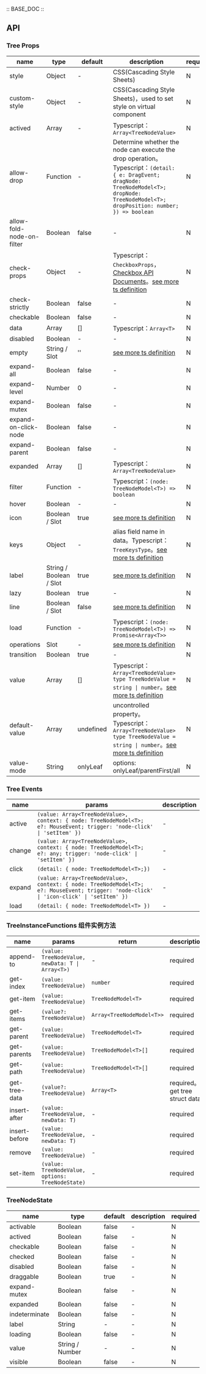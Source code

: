 :: BASE_DOC ::

## API

### Tree Props

name | type | default | description | required
-- | -- | -- | -- | --
style | Object | - | CSS(Cascading Style Sheets) | N
custom-style | Object | - | CSS(Cascading Style Sheets)，used to set style on virtual component | N
actived | Array | - | Typescript：`Array<TreeNodeValue>` | N
allow-drop | Function | - | Determine whether the node can execute the drop operation。Typescript：`(detail: { e: DragEvent; dragNode: TreeNodeModel<T>; dropNode: TreeNodeModel<T>; dropPosition: number; }) => boolean` | N
allow-fold-node-on-filter | Boolean | false | \- | N
check-props | Object | - | Typescript：`CheckboxProps`，[Checkbox API Documents](./checkbox?tab=api)。[see more ts definition](https://github.com/Tencent/tdesign-miniprogram/tree/develop/src/tree/type.ts) | N
check-strictly | Boolean | false | \- | N
checkable | Boolean | false | \- | N
data | Array | [] | Typescript：`Array<T>` | N
disabled | Boolean | - | \- | N
empty | String / Slot | '' | [see more ts definition](https://github.com/Tencent/tdesign-miniprogram/blob/develop/src/common/common.ts) | N
expand-all | Boolean | false | \- | N
expand-level | Number | 0 | \- | N
expand-mutex | Boolean | false | \- | N
expand-on-click-node | Boolean | false | \- | N
expand-parent | Boolean | false | \- | N
expanded | Array | [] | Typescript：`Array<TreeNodeValue>` | N
filter | Function | - | Typescript：`(node: TreeNodeModel<T>) => boolean` | N
hover | Boolean | - | \- | N
icon | Boolean / Slot | true | [see more ts definition](https://github.com/Tencent/tdesign-miniprogram/blob/develop/src/common/common.ts) | N
keys | Object | - | alias field name in data。Typescript：`TreeKeysType`。[see more ts definition](https://github.com/Tencent/tdesign-miniprogram/blob/develop/src/common/common.ts) | N
label | String / Boolean / Slot | true | [see more ts definition](https://github.com/Tencent/tdesign-miniprogram/blob/develop/src/common/common.ts) | N
lazy | Boolean | true | \- | N
line | Boolean / Slot | false | [see more ts definition](https://github.com/Tencent/tdesign-miniprogram/blob/develop/src/common/common.ts) | N
load | Function | - | Typescript：`(node: TreeNodeModel<T>) => Promise<Array<T>>` | N
operations | Slot | - | [see more ts definition](https://github.com/Tencent/tdesign-miniprogram/blob/develop/src/common/common.ts) | N
transition | Boolean | true | \- | N
value | Array | [] | Typescript：`Array<TreeNodeValue>` `type TreeNodeValue = string \| number`。[see more ts definition](https://github.com/Tencent/tdesign-miniprogram/tree/develop/src/tree/type.ts) | N
default-value | Array | undefined | uncontrolled property。Typescript：`Array<TreeNodeValue>` `type TreeNodeValue = string \| number`。[see more ts definition](https://github.com/Tencent/tdesign-miniprogram/tree/develop/src/tree/type.ts) | N
value-mode | String | onlyLeaf | options: onlyLeaf/parentFirst/all | N

### Tree Events

name | params | description
-- | -- | --
active | `(value: Array<TreeNodeValue>, context: { node: TreeNodeModel<T>; e?: MouseEvent; trigger: 'node-click' \| 'setItem' })` | \-
change | `(value: Array<TreeNodeValue>, context: { node: TreeNodeModel<T>; e?: any; trigger: 'node-click' \| 'setItem' })` | \-
click | `(detail: { node: TreeNodeModel<T>;})` | \-
expand | `(value: Array<TreeNodeValue>, context: { node: TreeNodeModel<T>; e?: MouseEvent; trigger: 'node-click' \| 'icon-click' \| 'setItem' })` | \-
load | `(detail: { node: TreeNodeModel<T> })` | \-

### TreeInstanceFunctions 组件实例方法

name | params | return | description
-- | -- | -- | --
append-to | `(value: TreeNodeValue, newData: T \| Array<T>)` | \- | required
get-index | `(value: TreeNodeValue)` | `number` | required
get-item | `(value: TreeNodeValue)` | `TreeNodeModel<T>` | required
get-items | `(value?: TreeNodeValue)` | `Array<TreeNodeModel<T>>` | required
get-parent | `(value: TreeNodeValue)` | `TreeNodeModel<T>` | required
get-parents | `(value: TreeNodeValue)` | `TreeNodeModel<T>[]` | required
get-path | `(value: TreeNodeValue)` | `TreeNodeModel<T>[]` | required
get-tree-data | `(value?: TreeNodeValue)` | `Array<T>` | required。get tree struct data
insert-after | `(value: TreeNodeValue, newData: T)` | \- | required
insert-before | `(value: TreeNodeValue, newData: T)` | \- | required
remove | `(value: TreeNodeValue)` | \- | required
set-item | `(value: TreeNodeValue, options: TreeNodeState)` | \- | required

### TreeNodeState

name | type | default | description | required
-- | -- | -- | -- | --
activable | Boolean | false | \- | N
actived | Boolean | false | \- | N
checkable | Boolean | false | \- | N
checked | Boolean | false | \- | N
disabled | Boolean | false | \- | N
draggable | Boolean | true | \- | N
expand-mutex | Boolean | false | \- | N
expanded | Boolean | false | \- | N
indeterminate | Boolean | false | \- | N
label | String | - | \- | N
loading | Boolean | false | \- | N
value | String / Number | - | \- | N
visible | Boolean | false | \- | N
